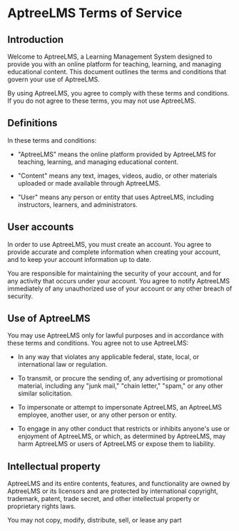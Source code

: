 
# AptreeLMS Terms of Service

## Introduction

Welcome to AptreeLMS, a Learning Management System designed to provide you with an online platform for teaching, learning, and managing educational content. This document outlines the terms and conditions that govern your use of AptreeLMS.

By using AptreeLMS, you agree to comply with these terms and conditions. If you do not agree to these terms, you may not use AptreeLMS.

## Definitions

In these terms and conditions:

- "AptreeLMS" means the online platform provided by AptreeLMS for teaching, learning, and managing educational content.

- "Content" means any text, images, videos, audio, or other materials uploaded or made available through AptreeLMS.

- "User" means any person or entity that uses AptreeLMS, including instructors, learners, and administrators.

## User accounts

In order to use AptreeLMS, you must create an account. You agree to provide accurate and complete information when creating your account, and to keep your account information up to date.

You are responsible for maintaining the security of your account, and for any activity that occurs under your account. You agree to notify AptreeLMS immediately of any unauthorized use of your account or any other breach of security.

## Use of AptreeLMS

You may use AptreeLMS only for lawful purposes and in accordance with these terms and conditions. You agree not to use AptreeLMS:

- In any way that violates any applicable federal, state, local, or international law or regulation.

- To transmit, or procure the sending of, any advertising or promotional material, including any "junk mail," "chain letter," "spam," or any other similar solicitation.

- To impersonate or attempt to impersonate AptreeLMS, an AptreeLMS employee, another user, or any other person or entity.

- To engage in any other conduct that restricts or inhibits anyone's use or enjoyment of AptreeLMS, or which, as determined by AptreeLMS, may harm AptreeLMS or users of AptreeLMS or expose them to liability.

## Intellectual property

AptreeLMS and its entire contents, features, and functionality are owned by AptreeLMS or its licensors and are protected by international copyright, trademark, patent, trade secret, and other intellectual property or proprietary rights laws.

You may not copy, modify, distribute, sell, or lease any part

